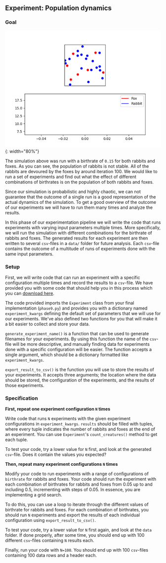 ## Experiment: Population dynamics

### Goal

![](phase9.gif){: width="80%"}

The simulation above was run with a birthrate of `0.15` for both rabbits and foxes. As you can see, the population of rabbits is not stable. All of the rabbits are devoured by the foxes by around iteration 100. We would like to run a set of experiments and find out what the effect of different combinations of birthrates is on the population of both rabbits and foxes.

Since our simulation is probabilistic and highly chaotic, we can not guarantee that the outcome of a single run is a good representation of the actual dynamics of the simulation. To get a good overview of the outcome of our experiments we will have to run them many times and analyze the results.

In this phase of our experimentation pipeline we will write the code that runs experiments with varying input parameters multiple times. More specifically, we will run the simulation with different combinations for the birthrate of rabbits and foxes. The generated results for each experiment are then written to several `csv`-files in a `data/` folder for future analysis. Each `csv`-file contains the outcome of a multitude of runs of experiments done with the same input parameters.

### Setup

First, we will write code that can run an experiment with a specific configuration multiple times and record the results to a `csv`-file. We have provided you with some code that should help you in this process which you can [download here](experiment.py).

The code provided imports the `Experiment` class from your final implementation (`phase9.py`) and provides you with a dictionary named `experiment_kwargs` defining the default set of parameters that we will use for our experiments. We've also defined two functions for you that will make it a bit easier to collect and store your data.

`generate_experiment_name()` is a function that can be used to generate filenames for your experiments. By using this function the name of the `csv`-file will be more descriptive, and manually finding data for experiments done with a specific configuration will be easier. The function accepts a single argument, which should be a dictionary formatted like `experiment_kwargs`.

`export_result_to_csv()` is the function you will use to store the results of your experiments. It accepts three arguments; the location where the data should be stored, the configuration of the experiments, and the results of those experiments.

### Specification

**First, repeat one experiment configuration `N` times**

Write code that runs `N` experiments with the given experiment configurations in `experiment_kwargs`. `results` should be filled with tuples, where every tuple indicates the number of rabbits and foxes at the end of an experiment. You can use `Experiment`'s `count_creatures()` method to get each tuple.

To test your code, try a lower value for `N` first, and look at the generated `csv`-file. Does it contain the values you expected?

**Then, repeat many experiment configurations `N` times**

Modify your code to run experiments with a range of configurations of `birthrate` for rabbits and foxes. Your code should run the experiment with each combination of birthrates for rabbits and foxes from 0.05 up to and including 0.5, incrementing with steps of 0.05. In essence, you are implementing a grid search.

To do this, you can use a loop to iterate through the different values of birthrate for rabbits and foxes. For each combination of birthrates, you should run `N` experiments and export the results of each individual configuration using `export_result_to_csv()`.

To test your code, try a lower value for `N` first again, and look at the `data` folder. If done properly, after some time, you should end up with 100 different `csv`-files containing `N` results each.

Finally, run your code with `N=100`. You should end up with 100 `csv`-files containing 100 data rows and a header each.
